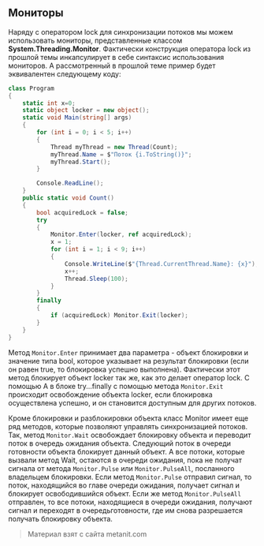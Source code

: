 ## Мониторы

Наряду с оператором lock для синхронизации потоков мы можем использовать мониторы, представленные классом **System.Threading.Monitor**. Фактически конструкция оператора lock из прошлой темы инкапсулирует в себе синтаксис использования мониторов. А рассмотренный в прошлой теме пример будет эквивалентен следующему коду:

```cs
class Program
{
    static int x=0;
    static object locker = new object();
    static void Main(string[] args)
    {
        for (int i = 0; i < 5; i++)
        {
            Thread myThread = new Thread(Count);
            myThread.Name = $"Поток {i.ToString()}";
            myThread.Start();
        }

        Console.ReadLine();
    }
    public static void Count()
    {
        bool acquiredLock = false;
        try
        {
            Monitor.Enter(locker, ref acquiredLock);
            x = 1;
            for (int i = 1; i < 9; i++)
            {
                Console.WriteLine($"{Thread.CurrentThread.Name}: {x}");
                x++;
                Thread.Sleep(100);
            }
        }
        finally 
        {
            if (acquiredLock) Monitor.Exit(locker);
        }
    }
}
```

Метод `Monitor.Enter` принимает два параметра - объект блокировки и значение типа bool, которое указывает на результат блокировки (если он равен true, то блокировка успешно выполнена). Фактически этот метод блокирует объект locker так же, как это делает оператор lock. С помощью А в блоке try...finally с помощью метода `Monitor.Exit` происходит освобождение объекта locker, если блокировка осуществлена успешно, и он становится доступным для других потоков.

Кроме блокировки и разблокировки объекта класс Monitor имеет еще ряд методов, которые позволяют управлять синхронизацией потоков. Так, метод `Monitor.Wait` освобождает блокировку объекта и переводит поток в очередь ожидания объекта. Следующий поток в очереди готовности объекта блокирует данный объект. А все потоки, которые вызвали метод Wait, остаются в очереди ожидания, пока не получат сигнала от метода `Monitor.Pulse` или `Monitor.PulseAll`, посланного владельцем блокировки. Если метод `Monitor.Pulse` отправил сигнал, то поток, находящийся во главе очереди ожидания, получает сигнал и блокирует освободившийся объект. Если же метод `Monitor.PulseAll` отправлен, то все потоки, находящиеся в очереди ожидания, получают сигнал и переходят в очередьготовности, где им снова разрешается получать блокировку объекта.


> Материал взят с сайта metanit.com
